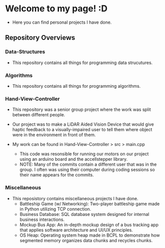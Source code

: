 # Welcome to my page! :D
- Here you can find personal projects I have done.

## Repository Overviews

### Data-Structures
- This repository contains all things for programming data strucutures.

### Algorithms
- This repository contains all things for programming algorithms.

### Hand-View-Controller
- This repository was a senior group project where the work was split between different people.
- Our project was to make a LiDAR Aided Vision Device that would give haptic feedback to a visually-impaired user to tell them where object were in the environment in front of them.

- My work can be found in Hand-View-Controller > src > main.cpp
  - This code was resonsible for running our motors on our project using an arduino board and the accellstepper library.
  - NOTE: Many of the commits contain a different user that was in the group. I often was using their computer during coding sessions so their name appears for the commits.

### Miscellaneous
- This reposistory contains miscellaneous projects I have done.
  - Battleship Game (w/ Networking): Two-player battleship game made in Python utilizing TCP connection.
  - Business Database: SQL database system designed for internal business interactions.
  - Mockup Bus App: An in-depth mockup design of a bus tracking app that applies software architecture and UI/UX principles.
  - OS Heap: Operating system heap made in BCPL to demonstrate how segmented memory organizes data chunks and recycles chunks.
